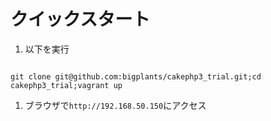 # クイックスタート
1. 以下を実行   
  ```shell
  
  git clone git@github.com:bigplants/cakephp3_trial.git;cd cakephp3_trial;vagrant up
  ```   
1. ブラウザで`http://192.168.50.150`にアクセス
